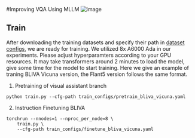 #Improving VQA Using MLLM
![image](https://github.com/pej0918/BLIVA/assets/79118751/d3de9fc7-cbda-4fb1-ba88-202ac09ee28f)


## Train

After downloading the training datasets and specify their path in [dataset configs](bliva/configs/datasets/), we are ready for training. We utilized 8x A6000 Ada in our experiments. Please adjust hyperparamters according to your GPU resources. It may take transformers around 2 minutes to load the model, give some time for the model to start training. Here we give an example of traning BLIVA Vicuna version, the Flant5 version follows the same format.

1. Pretraining of visual assistant branch 

```Shell
python train.py --cfg-path train_configs/pretrain_bliva_vicuna.yaml
```

2. Instruction Finetuning BLIVA

```Shell
torchrun --nnodes=1 --nproc_per_node=8 \
    train.py \
    --cfg-path train_configs/finetune_bliva_vicuna.yaml
```
